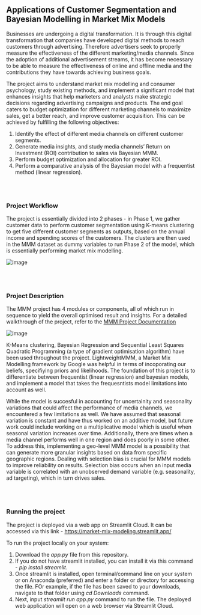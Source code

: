 ## Applications of Customer Segmentation and Bayesian Modelling in Market Mix Models

Businesses are undergoing a digital transformation. It is through this digital transformation that companies have developed digital methods to reach customers through advertising. Therefore advertisers seek to properly measure the effectiveness of the different marketing/media channels. Since the adoption of additional advertisement streams, it has become necessary to be able to measure the effectiveness of online and offline media and the contributions they have towards achieving business goals.

The project aims to understand market mix modelling and consumer psychology, study existing methods, and implement a significant model that enhances insights that help marketers and analysts make strategic decisions regarding advertising campaigns and products. The end goal caters to budget optimization for different marketing channels to maximize sales, get a better reach, and improve customer acquisition. This can be achieved by fulfilling the following objectives:

1. Identify the effect of different media channels on different customer segments.
2. Generate media insights, and study media channels’ Return on Investment (ROI) contribution to sales via Bayesian MMM.
3. Perform budget optimization and allocation for greater ROI.
4. Perform a comparative analysis of the Bayesian model with a frequentist method (linear regression).
 
<br/>
<br/>

### Project Workflow

The project is essentially divided into 2 phases - in Phase 1, we gather customer data to perform customer segmentation using K-means clustering to get five different customer segments as outputs, based on the annual income and spending scores of the customers. The clusters are then used in the MMM dataset as dummy variables to run Phase 2 of the model, which is essentially performing market mix modelling.

![image](https://github.com/rachitasingh26/MMM_app/assets/87617147/d75f63ff-5d3b-4090-862d-27c8df6bc7f3)

<br/>
<br/>

### Project Description

The MMM project has 4 modules or components, all of which run in sequence to yield the overall optimised result and insights. For a detailed walkthrough of the project, refer to the [MMM Project Documentation](https://github.com/user-attachments/files/16054718/MMM.Project.Documentation.pdf)

![image](https://github.com/rachitasingh26/MMM_app/assets/87617147/821d815a-0b51-4059-9c29-f374ba7b0ce6)

K-Means clustering, Bayesian Regression and Sequential Least Squares Quadratic Programming (a type of gradient optimisation algorithm) have been used throughout the project. LightweightMMM, a Market Mix Modelling framework by Google was helpful in terms of incoporating our beliefs, specifiying priors and likelihoods. The foundation of this project is to differentiate between frequentist (linear regression) and bayesian models, and implement a model that takes the frequesntists model limitations into account as well. 

While the model is succesful in accounting for uncertainity and seasonality variations that could affect the performance of media channels, we encountered a few limitations as well. We have assumed that seasonal variation is constant and have thus worked on an additive model, but future work could include working on a multiplicative model which is useful when seasonal variation increases over time. Additionally, there are times when a media channel performs well in one region and does poorly in some other. To address this, implementing a geo-level MMM model is a possibility that can generate more granular insights based on data from specific geographic regions. Dealing with selection bias is crucial for MMM models to improve reliability on results. Selection bias occurs when an input media variable is correlated with an unobserved demand variable (e.g. seasonality, ad targeting), which in turn drives sales.

<br/>
<br/>

### Running the project

The project is deployed via a web app on Streamlit Cloud. It can be accessed via this link - https://market-mix-modeling.streamlit.app/

To run the project locally on your system:
1. Download the _app.py_ file from this repository.
2. If you do not have streamlit installed, you can install it via this command - _pip install streamlit_.
3. Once streamlit is installed, open terminal/command line on your system or on Anaconda (preferred) and enter a folder or directory for accessing the file. FOr example, if the file has been saved to your downloads, navigate to that folder using _cd Downloads_ command.
4. Next, input _streamlit run app.py_ command to run the file. The deployed web application will open on a web browser via Streamlit Cloud.



